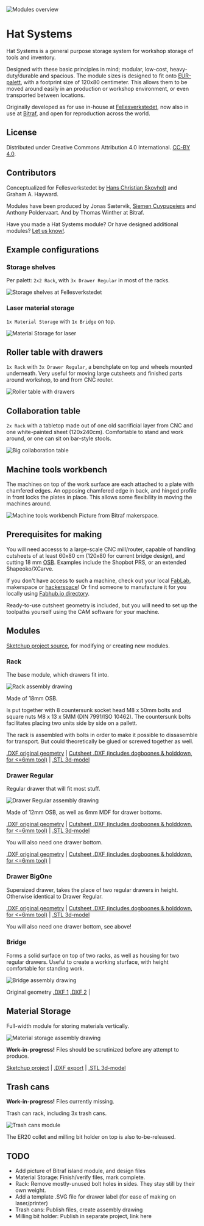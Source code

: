 ![Modules overview](Hat_Systems_modules.png)

# Hat Systems
Hat Systems is a general purpose storage system for workshop storage of tools and inventory.

Designed with these basic principles in mind; modular, low-cost, heavy-duty/durable and spacious. The module sizes is designed to fit onto [EUR-palett](https://en.wikipedia.org/wiki/EUR-pallet), with a footprint size of 120x80 centimeter. This allows them to be moved around easily in an production or workshop environment, or even transported between locations.

Originally developed as for use in-house at [Fellesverkstedet](http://fellesverkstedet.no), now also in use at [Bitraf](http://bitraf.no), and open for reproduction across the world.

## License

Distributed under Creative Commons Attribution 4.0 International. [CC-BY 4.0](http://creativecommons.org/licenses/by/4.0/).

## Contributors
Conceptualized for Fellesverkstedet by [Hans Christian Skovholt](http://www.skovholt.net/) and Graham A. Hayward.

Modules have been produced by Jonas Sætervik, [Siemen Cuypupeiers](http://www.siemencuypers.com) and Anthony Poldervaart. And by Thomas Winther at Bitraf.

Have you made a Hat Systems module? Or have designed additional modules? [Let us know!](https://github.com/fellesverkstedet/hat-systems/issues/new).


## Example configurations

### Storage shelves

Per palett: `2x2 Rack`, with  `3x Drawer Regular` in most of the racks.

![Storage shelves at Fellesverkstedet](./images/storage-shelves.jpg)

### Laser material storage

`1x Material Storage` with `1x Bridge` on top.

![Material Storage for laser](./images/material-storage.jpg)

## Roller table with drawers

`1x Rack` with `3x Drawer Regular`, a benchplate on top and wheels mounted underneath.
Very useful for moving large cutsheets and finished parts around workshop, to and from CNC router.

![Roller table with drawers](./images/rack-roller-table.jpg)

## Collaboration table

`2x Rack` with a tabletop made out of one old sacrificial layer from CNC and one white-painted sheet (120x240cm).
Comfortable to stand and work around, or one can sit on bar-style stools.

![Big collaboration table](./images/collaboration-table.jpg)

## Machine tools workbench

The machines on top of the work surface are each attached to a plate with chamfered edges.
An opposing chamfered edge in back, and  hinged profile in front locks the plates in place.
This allows some flexibility in moving the machines around.

![Machine tools workbench](./images/bitraf-machinetools.jpg)
Picture from Bitraf makerspace.

## Prerequisites for making
You will need accesss to a large-scale CNC mill/router, capable of handling cutsheets of at least 60x80 cm (120x80 for current bridge design),
and cutting 18 mm [OSB](https://en.wikipedia.org/wiki/Oriented_strand_board).
Examples include the Shopbot PRS, or an extended Shapeoko/XCarve.

If you don't have access to such a machine, check out your local [FabLab](https://www.fablabs.io/map), makerspace or [hackerspace](https://wiki.hackerspaces.org/List_of_Hacker_Spaces)! Or find someone to manufacture it for you locally using [Fabhub.io directory](https://www.fabhub.io/directory).

Ready-to-use cutsheet geometry is included, but you will need to set up the toolpaths yourself using the CAM software for your machine.

## Modules

[Sketchup project source](./Hat_Systems_assembled.skp), for modifying or creating new modules.

### Rack

The base module, which drawers fit into.

![Rack assembly drawing](./Rack/RACK_v1.0_assembly.png)

Made of 18mm OSB.

Is put together with 8 countersunk socket head M8 x 50mm bolts and square nuts M8 x 13 x 5MM (DIN 7991/ISO 10462).
The countersunk bolts facilitates placing two units side by side on a pallett.

The rack is assembled with bolts in order to make it possible to dissasemble for transport. But could theoretically be glued or screwed together as well.

[.DXF original geometry](./Rack/RACK_full_sheet_v1.0_no_dogbones_no_hdd.dxf) | 
[Cutsheet .DXF (includes dogboones & holddown, for <=6mm tool)](./Rack/RACK_full_sheet_v1.0_6mm_dogbones.dxf) | 
[.STL 3d-model](./Rack.stl)

### Drawer Regular

Regular drawer that will fit most stuff.

![Drawer Regular assembly drawing](./Regular_drawer/REGULAR_DRAWER_v1.0_assembly.png)

Made of 12mm OSB, as well as 6mm MDF for drawer bottoms.

[.DXF original geometry](./Regular_drawer/DRAWERS_REGULAR_full_sheet_v1.0_no_dogbones_no_hdd.dxf) | 
[Cutsheet .DXF (includes dogboones & holddown, for <=6mm tool)](./Regular_drawer/DRAWERS_REGULAR_full_sheet_v1.0_6mm_dogbones.dxf) | 
[.STL 3d-model](./Drawer_regular.stl)

You will also need one drawer bottom.

[.DXF original geometry](./Drawer_bottom/DRAWER_BOTTOM_full_sheet_v1.0_no_dogbones_no_hdd.dxf) | 
[Cutsheet .DXF (includes dogboones & holddown, for <=6mm tool)](./Drawer_bottom/DRAWER_BOTTOM_full_sheet_v1.0_6mm_dogbones.dxf) | 


### Drawer BigOne

Supersized drawer, takes the place of two regular drawers in height. Otherwise identical to Drawer Regular.

[.DXF original geometry](./Big_One_drawer/BIG_ONE_Drawer_no_dogbones.dxf) | 
[Cutsheet .DXF (includes dogboones & holddown, for <=6mm tool)](./Big_One_drawer/BIG_ONE_Drawer_6mm_dogbones.dxf) | 
[.STL 3d-model](./Drawer_big_one.stl)

You will also need one drawer bottom, see above!

### Bridge

Forms a solid surface on top of two racks, as well as housing for two regular drawers.
Useful to create a working sturface, with height comfortable for standing work.

![Bridge assembly drawing](./Bridge/BRIDGE_v0.9_assembly.png)

Original geometry [.DXF 1](./Big_One_drawer/Bridge/BRIDGE_v0.9_no_dogbones_1of2.dxf) [.DXF 2](./Big_One_drawer/Bridge/BRIDGE_v0.9_no_dogbones_2of2.dxf) | 

## Material Storage

Full-width module for storing materials vertically.

![Material storage assembly drawing](./Material_storage/Material_module_v1.0_assembly.png)

**Work-in-progress!** Files should be scrutinized before any attempt to produce.

[Sketchup project](./Material_storage/Material_storage.skp) | 
[.DXF export](./Material_storage/Material_storage.dxf) | 
[.STL 3d-model](./Material_storage/Material_storage.stl)

## Trash cans

**Work-in-progress!** Files currently missing.

Trash can rack, including 3x trash cans.

![Trash cans module](./images/thrash-cans-millingbits.jpg)

The ER20 collet and milling bit holder on top is also to-be-released.


## TODO

* Add picture of Bitraf island module, and design files
* Material Storage: Finish/verify files, mark complete.
* Rack: Remove mostly-unused bolt holes in sides. They stay still by their own weight.
* Add a template .SVG file for drawer label (for ease of making on laser/printer)
* Trash cans: Publish files, create assembly drawing
* Milling bit holder: Publish in separate project, link here


